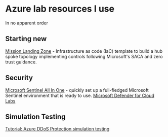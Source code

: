# Azure lab resources I use
In no apparent order

## Starting new
[Mission Landing Zone](https://aka.ms/mlz) - Infrastructure as code (IaC) template to build a hub spoke topology implementing controls following Microsoft's SACA and zero trust guidance.

## Security
[Microsoft Sentinel All In One](https://github.com/Azure/Azure-Sentinel/tree/master/Tools/Sentinel-All-In-One) - quickly set up a full-fledged Microsoft Sentinel environment that is ready to use.
[Microsoft Defender for Cloud Labs](https://github.com/Azure/Microsoft-Defender-for-Cloud/tree/main/Labs)

## Simulation Testing
[Tutorial: Azure DDoS Protection simulation testing](https://learn.microsoft.com/en-us/azure/ddos-protection/test-through-simulations)
[]()
